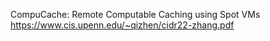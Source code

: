
CompuCache: Remote Computable Caching using Spot VMs
https://www.cis.upenn.edu/~qizhen/cidr22-zhang.pdf

